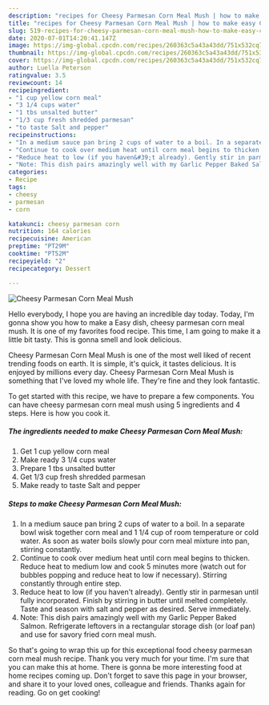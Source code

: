 ```yaml
---
description: "recipes for Cheesy Parmesan Corn Meal Mush | how to make easy Cheesy Parmesan Corn Meal Mush"
title: "recipes for Cheesy Parmesan Corn Meal Mush | how to make easy Cheesy Parmesan Corn Meal Mush"
slug: 519-recipes-for-cheesy-parmesan-corn-meal-mush-how-to-make-easy-cheesy-parmesan-corn-meal-mush
date: 2020-07-01T14:20:41.147Z
image: https://img-global.cpcdn.com/recipes/260363c5a43a43dd/751x532cq70/cheesy-parmesan-corn-meal-mush-recipe-main-photo.jpg
thumbnail: https://img-global.cpcdn.com/recipes/260363c5a43a43dd/751x532cq70/cheesy-parmesan-corn-meal-mush-recipe-main-photo.jpg
cover: https://img-global.cpcdn.com/recipes/260363c5a43a43dd/751x532cq70/cheesy-parmesan-corn-meal-mush-recipe-main-photo.jpg
author: Luella Peterson
ratingvalue: 3.5
reviewcount: 14
recipeingredient:
- "1 cup yellow corn meal"
- "3 1/4 cups water"
- "1 tbs unsalted butter"
- "1/3 cup fresh shredded parmesan"
- "to taste Salt and pepper"
recipeinstructions:
- "In a medium sauce pan bring 2 cups of water to a boil. In a separate bowl wisk together corn meal and 1 1/4 cup of room temperature or cold water. As soon as water boils slowly pour corn meal mixture into pan, stirring constantly."
- "Continue to cook over medium heat until corn meal begins to thicken. Reduce heat to medium low and cook 5 minutes more (watch out for bubbles popping and reduce heat to low if necessary). Stirring constantly through entire step."
- "Reduce heat to low (if you haven&#39;t already). Gently stir in parmesan until fully incorporated. Finish by stirring in butter until melted completely. Taste and season with salt and pepper as desired. Serve immediately."
- "Note: This dish pairs amazingly well with my Garlic Pepper Baked Salmon. Refrigerate leftovers in a rectangular storage dish (or loaf pan) and use for savory fried corn meal mush."
categories:
- Recipe
tags:
- cheesy
- parmesan
- corn

katakunci: cheesy parmesan corn 
nutrition: 164 calories
recipecuisine: American
preptime: "PT29M"
cooktime: "PT52M"
recipeyield: "2"
recipecategory: Dessert

---
```



![Cheesy Parmesan Corn Meal Mush](https://img-global.cpcdn.com/recipes/260363c5a43a43dd/751x532cq70/cheesy-parmesan-corn-meal-mush-recipe-main-photo.jpg)

Hello everybody, I hope you are having an incredible day today. Today, I'm gonna show you how to make a Easy dish, cheesy parmesan corn meal mush. It is one of my favorites food recipe. This time, I am going to make it a little bit tasty. This is gonna smell and look delicious.

Cheesy Parmesan Corn Meal Mush is one of the most well liked of recent trending foods on earth. It is simple, it's quick, it tastes delicious. It is enjoyed by millions every day. Cheesy Parmesan Corn Meal Mush is something that I've loved my whole life. They're fine and they look fantastic.




To get started with this recipe, we have to prepare a few components. You can have cheesy parmesan corn meal mush using 5 ingredients and 4 steps. Here is how you cook it.

<!--inarticleads1-->

##### The ingredients needed to make Cheesy Parmesan Corn Meal Mush:

1. Get 1 cup yellow corn meal
1. Make ready 3 1/4 cups water
1. Prepare 1 tbs unsalted butter
1. Get 1/3 cup fresh shredded parmesan
1. Make ready to taste Salt and pepper




<!--inarticleads2-->

##### Steps to make Cheesy Parmesan Corn Meal Mush:

1. In a medium sauce pan bring 2 cups of water to a boil. In a separate bowl wisk together corn meal and 1 1/4 cup of room temperature or cold water. As soon as water boils slowly pour corn meal mixture into pan, stirring constantly.
1. Continue to cook over medium heat until corn meal begins to thicken. Reduce heat to medium low and cook 5 minutes more (watch out for bubbles popping and reduce heat to low if necessary). Stirring constantly through entire step.
1. Reduce heat to low (if you haven&#39;t already). Gently stir in parmesan until fully incorporated. Finish by stirring in butter until melted completely. Taste and season with salt and pepper as desired. Serve immediately.
1. Note: This dish pairs amazingly well with my Garlic Pepper Baked Salmon. Refrigerate leftovers in a rectangular storage dish (or loaf pan) and use for savory fried corn meal mush.




So that's going to wrap this up for this exceptional food cheesy parmesan corn meal mush recipe. Thank you very much for your time. I'm sure that you can make this at home. There is gonna be more interesting food at home recipes coming up. Don't forget to save this page in your browser, and share it to your loved ones, colleague and friends. Thanks again for reading. Go on get cooking!
